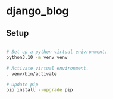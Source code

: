 # django_blog

## Setup

```bash

# Set up a python virtual enivronment:
python3.10 -m venv venv

# Activate virtual environment.
. venv/bin/activate

# Update pip
pip install --upgrade pip
```
